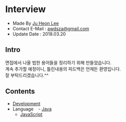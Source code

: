 # Interview
- Made By <a href="https://github.com/awdsza">Ju Heon Lee</a>
- Contact E-Mail : awdsza@gmail.com
- Update Date : 2018.03.20

## Intro
면접에서 나올 법한 용어들을 정리하기 위해 만들었습니다.
<br/>계속 추가할 예정이니, 틀린내용의 피드백은 언제든 환영입니다.
<br/>잘 부탁드리겠습니다.^^
## Contents
- [Development](#Development)
- Language
    - [Java](#Java)
    - [JavaScript](#JavaScript)
